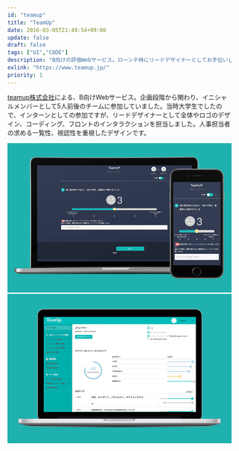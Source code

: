 ```yaml
---
id: "teamup"
title: "TeamUp"
date: 2016-03-05T21:49:54+09:00
update: false
draft: false
tags: ["UI","CODE"]
description: "B向けの評価Webサービス。ローンチ時にリードデザイナーとしてお手伝いしました。"
exlink: "https://www.teamup.jp/"
priority: 1
---
```


[teamup株式会社](https://www.teamup.jp/corporate)による、B向けWebサービス。企画段階から関わり、イニシャルメンバーとして5人前後のチームに参加していました。当時大学生でしたので、インターンとしての参加ですが、リードデザイナーとして全体やロゴのデザイン、コーディング、フロントのインタラクションを担当しました。人事担当者の求める一覧性、視認性を重視したデザインです。

![スクリーンショット](ss1.jpg)
![スクリーンショット](ss2.jpg)
